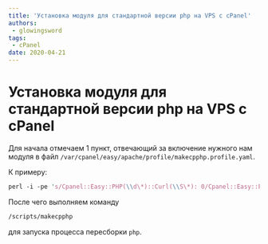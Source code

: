 ```yaml
---
title: 'Установка модуля для стандартной версии php на VPS с cPanel'
authors: 
 - glowingsword
tags:
 - cPanel
date: 2020-04-21
---
```

# Установка модуля для стандартной версии php на VPS с cPanel

Для начала отмечаем 1 пункт, отвечающий за включение нужного нам модуля в файл `/var/cpanel/easy/apache/profile/makecpphp.profile.yaml`.

К примеру:
``` perl
perl -i -pe 's/Cpanel::Easy::PHP(\\d\*)::Curl(\\S\*): 0/Cpanel::Easy::PHP$1::Curl$2: 1/g' /var/cpanel/easy/apache/profile/makecpphp.profile.yaml
```
После чего выполняем команду
``` bash
/scripts/makecpphp
```
для запуска процесса пересборки `php`.
